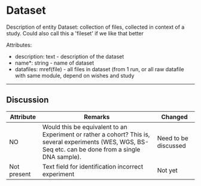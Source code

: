 # Dataset #

Description of entity Dataset: collection of files, collected in context of a study. Could also call this a 'fileset' if we like that better

Attributes:
*	description: text - description of the dataset
*	name*: string - name of dataset
*	datafiles: mref(file) - all files in dataset (from 1 run, or all raw datafile with same module, depend on wishes and study

---

## Discussion ##


| Attribute | Remarks    | Changed  |
| ---------- | ------------ | ---------- |
| NO | Would this be equivalent to an Experiment or rather a cohort? This is, several experiments (WES, WGS, BS-Seq etc. can be done from a single DNA sample). | Need to be discussed |
| Not present| Text field for identification incorrect experiment | Not yet |
